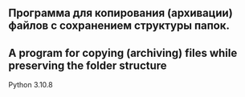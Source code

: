 ## Программа для копирования (архивации) файлов с сохранением структуры папок. 

## A program for copying (archiving) files while preserving the folder structure

Python 3.10.8
